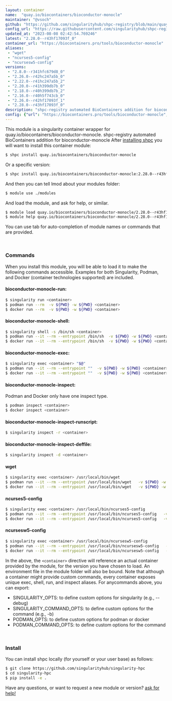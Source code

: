 ```yaml
---
layout: container
name:  "quay.io/biocontainers/bioconductor-monocle"
maintainer: "@vsoch"
github: "https://github.com/singularityhub/shpc-registry/blob/main/quay.io/biocontainers/bioconductor-monocle/container.yaml"
config_url: "https://raw.githubusercontent.com/singularityhub/shpc-registry/main/quay.io/biocontainers/bioconductor-monocle/container.yaml"
updated_at: "2023-08-08 02:42:54.769246"
latest: "2.28.0--r43hf17093f_0"
container_url: "https://biocontainers.pro/tools/bioconductor-monocle"
aliases:
 - "wget"
 - "ncurses5-config"
 - "ncursesw5-config"
versions:
 - "2.8.0--r341hfc679d8_0"
 - "2.26.0--r42hc247a5b_0"
 - "2.22.0--r41hc247a5b_2"
 - "2.20.0--r41h399db7b_0"
 - "2.18.0--r40h399db7b_2"
 - "2.16.0--r40h5f743cb_0"
 - "2.26.0--r42hf17093f_1"
 - "2.28.0--r43hf17093f_0"
description: "shpc-registry automated BioContainers addition for bioconductor-monocle"
config: {"url": "https://biocontainers.pro/tools/bioconductor-monocle", "maintainer": "@vsoch", "description": "shpc-registry automated BioContainers addition for bioconductor-monocle", "latest": {"2.28.0--r43hf17093f_0": "sha256:7ed6af64d885189e6bbba7101cf4acb3c9ff68ce6d4efb0741b56de7e699bc0b"}, "tags": {"2.8.0--r341hfc679d8_0": "sha256:a351da663530d44884ecb005cf40003b01a99da5b431fae7388753a04698e31b", "2.26.0--r42hc247a5b_0": "sha256:e9a8139512f2bd14a5ea1cfd28d2d295d23a58e7f89d0fdc5878f0ab15775fe7", "2.22.0--r41hc247a5b_2": "sha256:712af7b0a485ed214d67f103523379f7e7b0f13b52c236b383095b5933ba5295", "2.20.0--r41h399db7b_0": "sha256:51411ba7c19918c72e0fa85407c2ef666abf6057e54c5e4cdd00170def05eaf7", "2.18.0--r40h399db7b_2": "sha256:282c1b4d9064c8a08274ec13138ac15938ec5b6e52328f66c3b018843ba5896f", "2.16.0--r40h5f743cb_0": "sha256:2fae4aeec7b50901dc616a19e8637cc5ba3791c438bc90a1eb58d9500a7c1fc2", "2.26.0--r42hf17093f_1": "sha256:c4fcb11b8952cc5230ff9bf898f44fc2f05626792161e7425c2dc07658813ecf", "2.28.0--r43hf17093f_0": "sha256:7ed6af64d885189e6bbba7101cf4acb3c9ff68ce6d4efb0741b56de7e699bc0b"}, "docker": "quay.io/biocontainers/bioconductor-monocle", "aliases": {"wget": "/usr/local/bin/wget", "ncurses5-config": "/usr/local/bin/ncurses5-config", "ncursesw5-config": "/usr/local/bin/ncursesw5-config"}}
---
```


This module is a singularity container wrapper for quay.io/biocontainers/bioconductor-monocle.
shpc-registry automated BioContainers addition for bioconductor-monocle
After [installing shpc](#install) you will want to install this container module:


```bash
$ shpc install quay.io/biocontainers/bioconductor-monocle
```

Or a specific version:

```bash
$ shpc install quay.io/biocontainers/bioconductor-monocle:2.28.0--r43hf17093f_0
```

And then you can tell lmod about your modules folder:

```bash
$ module use ./modules
```

And load the module, and ask for help, or similar.

```bash
$ module load quay.io/biocontainers/bioconductor-monocle/2.28.0--r43hf17093f_0
$ module help quay.io/biocontainers/bioconductor-monocle/2.28.0--r43hf17093f_0
```

You can use tab for auto-completion of module names or commands that are provided.

<br>

### Commands

When you install this module, you will be able to load it to make the following commands accessible.
Examples for both Singularity, Podman, and Docker (container technologies supported) are included.

#### bioconductor-monocle-run:

```bash
$ singularity run <container>
$ podman run --rm  -v ${PWD} -w ${PWD} <container>
$ docker run --rm  -v ${PWD} -w ${PWD} <container>
```

#### bioconductor-monocle-shell:

```bash
$ singularity shell -s /bin/sh <container>
$ podman run --it --rm --entrypoint /bin/sh  -v ${PWD} -w ${PWD} <container>
$ docker run --it --rm --entrypoint /bin/sh  -v ${PWD} -w ${PWD} <container>
```

#### bioconductor-monocle-exec:

```bash
$ singularity exec <container> "$@"
$ podman run --it --rm --entrypoint ""  -v ${PWD} -w ${PWD} <container> "$@"
$ docker run --it --rm --entrypoint ""  -v ${PWD} -w ${PWD} <container> "$@"
```

#### bioconductor-monocle-inspect:

Podman and Docker only have one inspect type.

```bash
$ podman inspect <container>
$ docker inspect <container>
```

#### bioconductor-monocle-inspect-runscript:

```bash
$ singularity inspect -r <container>
```

#### bioconductor-monocle-inspect-deffile:

```bash
$ singularity inspect -d <container>
```


#### wget

```bash
$ singularity exec <container> /usr/local/bin/wget
$ podman run --it --rm --entrypoint /usr/local/bin/wget   -v ${PWD} -w ${PWD} <container> -c " $@"
$ docker run --it --rm --entrypoint /usr/local/bin/wget   -v ${PWD} -w ${PWD} <container> -c " $@"
```


#### ncurses5-config

```bash
$ singularity exec <container> /usr/local/bin/ncurses5-config
$ podman run --it --rm --entrypoint /usr/local/bin/ncurses5-config   -v ${PWD} -w ${PWD} <container> -c " $@"
$ docker run --it --rm --entrypoint /usr/local/bin/ncurses5-config   -v ${PWD} -w ${PWD} <container> -c " $@"
```


#### ncursesw5-config

```bash
$ singularity exec <container> /usr/local/bin/ncursesw5-config
$ podman run --it --rm --entrypoint /usr/local/bin/ncursesw5-config   -v ${PWD} -w ${PWD} <container> -c " $@"
$ docker run --it --rm --entrypoint /usr/local/bin/ncursesw5-config   -v ${PWD} -w ${PWD} <container> -c " $@"
```



In the above, the `<container>` directive will reference an actual container provided
by the module, for the version you have chosen to load. An environment file in the
module folder will also be bound. Note that although a container
might provide custom commands, every container exposes unique exec, shell, run, and
inspect aliases. For anycommands above, you can export:

 - SINGULARITY_OPTS: to define custom options for singularity (e.g., --debug)
 - SINGULARITY_COMMAND_OPTS: to define custom options for the command (e.g., -b)
 - PODMAN_OPTS: to define custom options for podman or docker
 - PODMAN_COMMAND_OPTS: to define custom options for the command

<br>

### Install

You can install shpc locally (for yourself or your user base) as follows:

```bash
$ git clone https://github.com/singularityhub/singularity-hpc
$ cd singularity-hpc
$ pip install -e .
```

Have any questions, or want to request a new module or version? [ask for help!](https://github.com/singularityhub/singularity-hpc/issues)